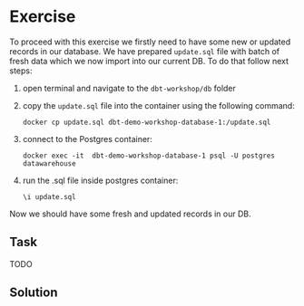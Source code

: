 # Exercise

To proceed with this exercise we firstly need to have some new or updated records in our database. We have prepared `update.sql` file with batch of fresh data which we now import into our current DB. To do that follow next steps:

1. open terminal and navigate to the `dbt-workshop/db` folder

2. copy the `update.sql` file into the container using the following command:

    `docker cp update.sql dbt-demo-workshop-database-1:/update.sql`

2. connect to the Postgres container:

    `docker exec -it  dbt-demo-workshop-database-1 psql -U postgres datawarehouse`

3. run the .sql file inside postgres container:

    `\i update.sql`

Now we should have some fresh and updated records in our DB.

## Task

TODO

## Solution